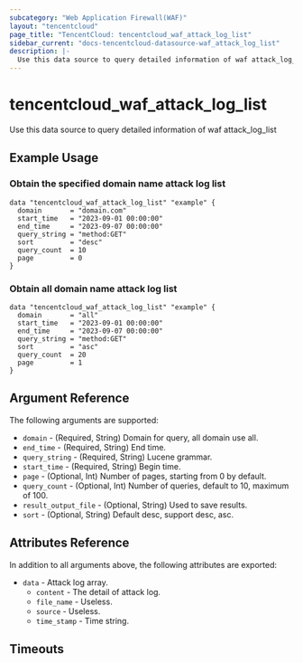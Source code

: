 ```yaml
---
subcategory: "Web Application Firewall(WAF)"
layout: "tencentcloud"
page_title: "TencentCloud: tencentcloud_waf_attack_log_list"
sidebar_current: "docs-tencentcloud-datasource-waf_attack_log_list"
description: |-
  Use this data source to query detailed information of waf attack_log_list
---
```


# tencentcloud_waf_attack_log_list

Use this data source to query detailed information of waf attack_log_list

## Example Usage

### Obtain the specified domain name attack log list

```hcl
data "tencentcloud_waf_attack_log_list" "example" {
  domain       = "domain.com"
  start_time   = "2023-09-01 00:00:00"
  end_time     = "2023-09-07 00:00:00"
  query_string = "method:GET"
  sort         = "desc"
  query_count  = 10
  page         = 0
}
```

### Obtain all domain name attack log list

```hcl
data "tencentcloud_waf_attack_log_list" "example" {
  domain       = "all"
  start_time   = "2023-09-01 00:00:00"
  end_time     = "2023-09-07 00:00:00"
  query_string = "method:GET"
  sort         = "asc"
  query_count  = 20
  page         = 1
}
```

## Argument Reference

The following arguments are supported:

* `domain` - (Required, String) Domain for query, all domain use all.
* `end_time` - (Required, String) End time.
* `query_string` - (Required, String) Lucene grammar.
* `start_time` - (Required, String) Begin time.
* `page` - (Optional, Int) Number of pages, starting from 0 by default.
* `query_count` - (Optional, Int) Number of queries, default to 10, maximum of 100.
* `result_output_file` - (Optional, String) Used to save results.
* `sort` - (Optional, String) Default desc, support desc, asc.

## Attributes Reference

In addition to all arguments above, the following attributes are exported:

* `data` - Attack log array.
  * `content` - The detail of attack log.
  * `file_name` - Useless.
  * `source` - Useless.
  * `time_stamp` - Time string.


## Timeouts

<no value>


